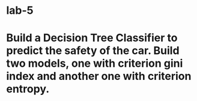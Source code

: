 # lab-5
# Build a Decision Tree Classifier to predict the safety of the car. Build two models, one with criterion gini index and another one with criterion entropy. 


